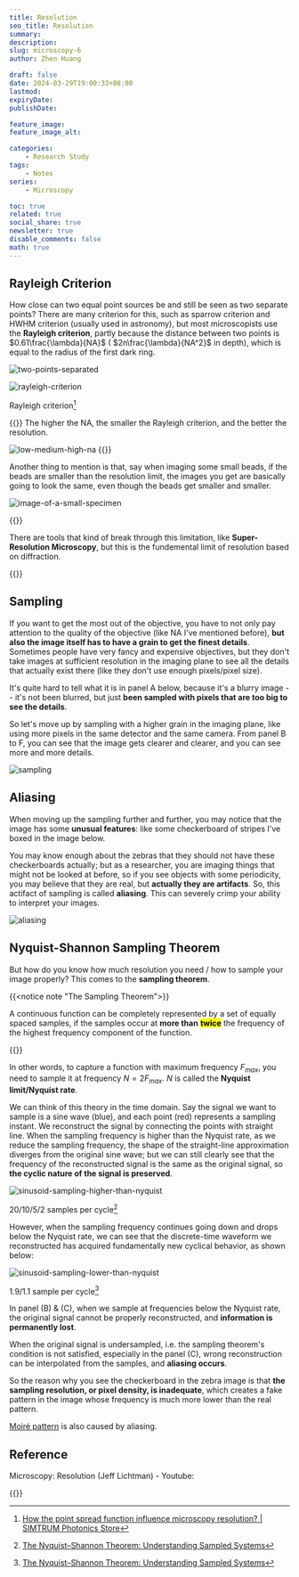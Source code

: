 ```yaml
---
title: Resolution
seo_title: Resolution
summary: 
description: 
slug: microscopy-6
author: Zhen Huang

draft: false
date: 2024-03-29T19:00:33+08:00
lastmod: 
expiryDate: 
publishDate: 

feature_image: 
feature_image_alt: 

categories:
    - Research Study
tags:
    - Notes
series:
    - Microscopy

toc: true
related: true
social_share: true
newsletter: true
disable_comments: false
math: true
---
```


## Rayleigh Criterion

How close can two equal point sources be and still be seen as two separate points? There are many criterion for this, such as sparrow criterion and HWHM criterion (usually used in astronomy), but most microscopists use the **Rayleigh criterion**, partly because the distance between two points is $0.61\frac{\lambda}{NA}$ ( $2n\frac{\lambda}{NA^2}$ in depth), which is equal to the radius of the first dark ring.

![two-points-separated](two-points-separated.png#small)

![rayleigh-criterion](rayleigh-criterion.png#small)

<span class="caption">Rayleigh criterion[^1]</span>

{{<notice note>}}
The higher the NA, the smaller the Rayleigh criterion, and the better the resolution.

![low-medium-high-na](low-medium-high-na.png)
{{</notice>}}

Another thing to mention is that, say when imaging some small beads, if the beads are smaller than the resolution limit, the images you get are basically going to look the same, even though the beads get smaller and smaller.

![image-of-a-small-specimen](image-of-a-small-specimen.png)

{{<notice warning>}}

There are tools that kind of break through this limitation, like **Super-Resolution Microscopy**, but this is the fundemental limit of resolution based on diffraction.

{{</notice>}}

## Sampling

If you want to get the most out of the objective, you have to not only pay attention to the quality of the objective (like NA I've mentioned before), **but also the image itself has to have a grain to get the finest details**. Sometimes people have very fancy and expensive objectives, but they don't take images at sufficient resolution in the imaging plane to see all the details that actually exist there (like they don't use enough pixels/pixel size).

It's quite hard to tell what it is in panel A below, because it's a blurry image -- it's not been blurred, but just **been sampled with pixels that are too big to see the details**.

So let's move up by sampling with a higher grain in the imaging plane, like using more pixels in the same detector and the same camera. From panel B to F, you can see that the image gets clearer and clearer, and you can see more and more details.

![sampling](sampling.png)

## Aliasing

When moving up the sampling further and further, you may notice that the image has some **unusual features**: like some checkerboard of stripes I've boxed in the image below.

You may know enough about the zebras that they should not have these checkerboards actually; but as a researcher, you are imaging things that might not be looked at before, so if you see objects with some periodicity, you may believe that they are real, but **actually they are artifacts**. So, this actifact of sampling is called **aliasing**. This can severely crimp your ability to interpret your images.

![aliasing](aliasing.png)

## Nyquist-Shannon Sampling Theorem

But how do you know how much resolution you need / how to sample your image properly? This comes to the **sampling theorem**.

{{<notice note "The Sampling Theorem">}}

A continuous function can be completely represented by a set of equally spaced samples, if the samples occur at **more than** <mark>**twice**</mark> the frequency of the highest frequency component of the function.

{{</notice>}}

In other words, to capture a function with maximum frequency $F_{max}$, you need to sample it at frequency $N=2F_{max}$. $N$ is called the **Nyquist limit/Nyquist rate**.

We can think of this theory in the time domain. Say the signal we want to sample is a sine wave (blue), and each point (red) represents a sampling instant. We reconstruct the signal by connecting the points with straight line. When the sampling frequency is higher than the Nyquist rate, as we reduce the sampling frequency, the shape of the straight-line approximation diverges from the original sine wave; but we can still clearly see that the frequency of the reconstructed signal is the same as the original signal, so **the cyclic nature of the signal is preserved**.

![sinusoid-sampling-higher-than-nyquist](sinusoid-sampling-higher-than-nyquist.png)

<span class="caption">20/10/5/2 samples per cycle[^2]</span>

However, when the sampling frequency continues going down and drops below the Nyquist rate, we can see that the discrete-time waveform we reconstructed has acquired fundamentally new cyclical behavior, as shown below:

![sinusoid-sampling-lower-than-nyquist](sinusoid-sampling-lower-than-nyquist.png)

<span class="caption">1.9/1.1 sample per cycle[^2]</span>

In panel (B) & (C), when we sample at frequencies below the Nyquist rate, the original signal cannot be properly reconstructed, and **information is permanently lost**.

When the original signal is undersampled, i.e. the sampling theorem's condition is not satisfied, especially in the panel (C), wrong reconstruction can be interpolated from the samples, and **aliasing occurs**. 

So the reason why you see the checkerboard in the zebra image is that **the sampling resolution, or pixel density, is inadequate**, which creates a fake pattern in the image whose frequency is much more lower than the real pattern.

[Moiré pattern](https://en.wikipedia.org/wiki/Moir%C3%A9_pattern) is also caused by aliasing.

## Reference

Microscopy: Resolution (Jeff Lichtman) - Youtube:

{{<youtube n2asdncMYMo>}}

[^1]: [How the point spread function influence microscopy resolution? | SIMTRUM Photonics Store](https://www.simtrum.com/WebShop/ResourceInfo.aspx?id=4444)
[^2]: [The Nyquist–Shannon Theorem: Understanding Sampled Systems](https://www.allaboutcircuits.com/technical-articles/nyquist-shannon-theorem-understanding-sampled-systems/)
